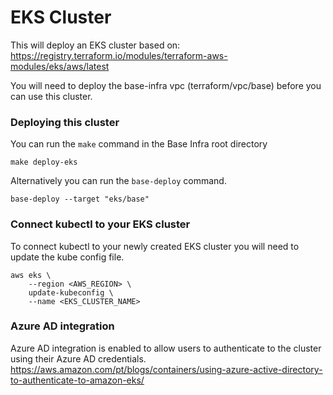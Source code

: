 # EKS Cluster
This will deploy an EKS cluster based on:
https://registry.terraform.io/modules/terraform-aws-modules/eks/aws/latest

You will need to deploy the base-infra vpc (terraform/vpc/base) before you can use this cluster.

### Deploying this cluster
You can run the `make` command in the Base Infra root directory
```commandline
make deploy-eks
```

Alternatively you can run the `base-deploy` command.
```commandline
base-deploy --target "eks/base"
```

### Connect kubectl to your EKS cluster
To connect kubectl to your newly created EKS cluster you will need to update the kube config file.
```commandline
aws eks \                                               
    --region <AWS_REGION> \
    update-kubeconfig \
    --name <EKS_CLUSTER_NAME>
```

### Azure AD integration
Azure AD integration is enabled to allow users to authenticate to the cluster using their Azure AD credentials.
https://aws.amazon.com/pt/blogs/containers/using-azure-active-directory-to-authenticate-to-amazon-eks/